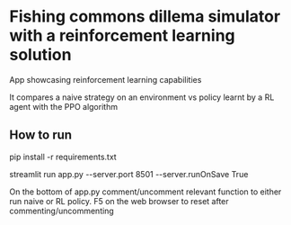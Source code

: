 # Fishing commons dillema simulator with a reinforcement learning solution

App showcasing reinforcement learning capabilities

It compares a naive strategy on an environment vs policy learnt by a RL agent with the PPO algorithm

## How to run
pip install -r requirements.txt

streamlit run app.py --server.port 8501 --server.runOnSave True

On the bottom of app.py comment/uncomment relevant function to either run naive or RL policy.
F5 on the web browser to reset after commenting/uncommenting